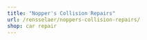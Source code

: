 ```yaml
---
title: "Nopper's Collision Repairs"
url: /rensselaer/noppers-collision-repairs/
shop: car repair
---
```

